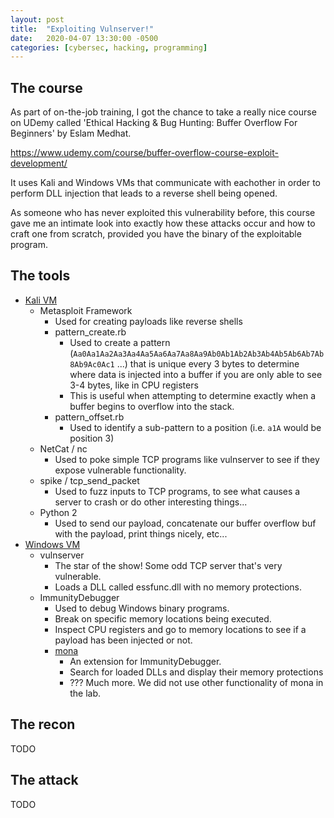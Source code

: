 ```yaml
---
layout: post
title:  "Exploiting Vulnserver!"
date:   2020-04-07 13:30:00 -0500
categories: [cybersec, hacking, programming]
---
```


## The course

As part of on-the-job training, I got the chance to take a really nice course on UDemy called 'Ethical Hacking & Bug 
Hunting: Buffer Overflow For Beginners' by Eslam Medhat.

<https://www.udemy.com/course/buffer-overflow-course-exploit-development/>

It uses Kali and Windows VMs that communicate with eachother in order to perform DLL injection that leads to a reverse
shell being opened.

As someone who has never exploited this vulnerability before, this course gave me an intimate look into exactly how
these attacks occur and how to craft one from scratch, provided you have the binary of the exploitable program.

## The tools

- [Kali VM][kali-vm-git]  
    - Metasploit Framework
        - Used for creating payloads like reverse shells
        - pattern_create.rb
            - Used to create a pattern (`Aa0Aa1Aa2Aa3Aa4Aa5Aa6Aa7Aa8Aa9Ab0Ab1Ab2Ab3Ab4Ab5Ab6Ab7Ab8Ab9Ac0Ac1` ...) that is 
            unique every 3 bytes to determine where data is injected into a buffer if you are only able to see 3-4 bytes,
            like in CPU registers 
            - This is useful when attempting to determine exactly when a buffer begins to overflow into the stack. 
        - pattern_offset.rb
            - Used to identify a sub-pattern to a position (i.e. `a1A` would be position 3)
    - NetCat / nc
        - Used to poke simple TCP programs like vulnserver to see if they expose vulnerable functionality.
    - spike / tcp_send_packet
        - Used to fuzz inputs to TCP programs, to see what causes a server to crash or do other interesting things...
    - Python 2
        - Used to send our payload, concatenate our buffer overflow buf with the payload, print things nicely, etc...
- [Windows VM][windows-vm-git]
    - vulnserver
        - The star of the show! Some odd TCP server that's very vulnerable.
        - Loads a DLL called essfunc.dll with no memory protections.
    - ImmunityDebugger
        - Used to debug Windows binary programs.
        - Break on specific memory locations being executed.
        - Inspect CPU registers and go to memory locations to see if a payload has been injected or not.
        - [mona][mona-git]
            - An extension for ImmunityDebugger.    
            - Search for loaded DLLs and display their memory protections
            - ??? Much more. We did not use other functionality of mona in the lab.

## The recon

TODO

## The attack

TODO


[windows-vm-git]:   https://github.com/HenryFBP/VagrantPackerFiles/tree/master/vagrant/windows-vulnerable
[kali-vm-git]:      https://github.com/HenryFBP/VagrantPackerFiles/tree/master/vagrant/kali
[mona-git]:         https://github.com/corelan/mona